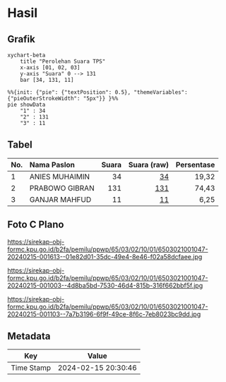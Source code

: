 # Hasil

## Grafik

```mermaid
xychart-beta
    title "Perolehan Suara TPS"
    x-axis [01, 02, 03]
    y-axis "Suara" 0 --> 131
    bar [34, 131, 11]
```

```mermaid
%%{init: {"pie": {"textPosition": 0.5}, "themeVariables": {"pieOuterStrokeWidth": "5px"}} }%%
pie showData
    "1" : 34
    "2" : 131
    "3" : 11
```

## Tabel

| No. | Nama Paslon    | Suara | Suara (raw) | Persentase |
|:--- |:-------------- | -----:| -----------:| ----------:|
| 1   | ANIES MUHAIMIN | 34    | [34][p-1]   | 19,32      |
| 2   | PRABOWO GIBRAN | 131   | [131][p-2]  | 74,43      |
| 3   | GANJAR MAHFUD  | 11    | [11][p-3]   | 6,25       |


[p-1]: https://github.com/gigit-pemilu/pemilu-2024-65-kalimantan-utara/blob/main/pilpres/hitung-suara/sub/65-kalimantan-utara/sub/03-nunukan/sub/02-nunukan/sub/1001-nunukan-timur/sub/047-tps/sub/paslon-1.txt
[p-2]: https://github.com/gigit-pemilu/pemilu-2024-65-kalimantan-utara/blob/main/pilpres/hitung-suara/sub/65-kalimantan-utara/sub/03-nunukan/sub/02-nunukan/sub/1001-nunukan-timur/sub/047-tps/sub/paslon-2.txt
[p-3]: https://github.com/gigit-pemilu/pemilu-2024-65-kalimantan-utara/blob/main/pilpres/hitung-suara/sub/65-kalimantan-utara/sub/03-nunukan/sub/02-nunukan/sub/1001-nunukan-timur/sub/047-tps/sub/paslon-3.txt

## Foto C Plano

https://sirekap-obj-formc.kpu.go.id/b2fa/pemilu/ppwp/65/03/02/10/01/6503021001047-20240215-001613--01e82d01-35dc-49e4-8e46-f02a58dcfaee.jpg

https://sirekap-obj-formc.kpu.go.id/b2fa/pemilu/ppwp/65/03/02/10/01/6503021001047-20240215-001003--4d8ba5bd-7530-46d4-815b-316f662bbf5f.jpg

https://sirekap-obj-formc.kpu.go.id/b2fa/pemilu/ppwp/65/03/02/10/01/6503021001047-20240215-001103--7a7b3196-6f9f-49ce-8f6c-7eb8023bc9dd.jpg


## Metadata

| Key        | Value               |
| ---------- | ------------------- |
| Time Stamp | 2024-02-15 20:30:46 |



